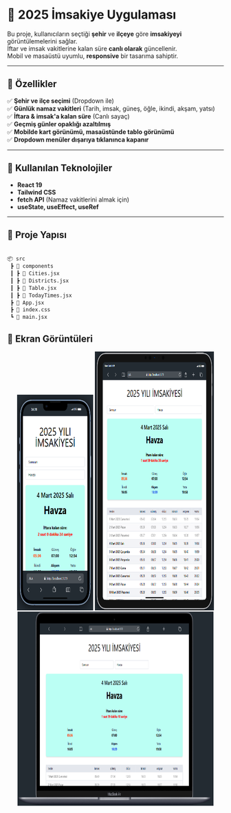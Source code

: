 # 🕌 2025 İmsakiye Uygulaması  

Bu proje, kullanıcıların seçtiği **şehir** ve **ilçeye** göre **imsakiyeyi** görüntülemelerini sağlar.  
İftar ve imsak vakitlerine kalan süre **canlı olarak** güncellenir.  
Mobil ve masaüstü uyumlu, **responsive** bir tasarıma sahiptir.  

---

## 🚀 Özellikler  

✅ **Şehir ve ilçe seçimi** (Dropdown ile)  
✅ **Günlük namaz vakitleri** (Tarih, imsak, güneş, öğle, ikindi, akşam, yatsı)  
✅ **İftara & imsak'a kalan süre** (Canlı sayaç)  
✅ **Geçmiş günler opaklığı azaltılmış**  
✅ **Mobilde kart görünümü, masaüstünde tablo görünümü**  
✅ **Dropdown menüler dışarıya tıklanınca kapanır**  

---

## 📌 Kullanılan Teknolojiler  

- **React 19**  
- **Tailwind CSS**  
- **fetch API** (Namaz vakitlerini almak için)  
- **useState, useEffect, useRef**  

---

## 📂 Proje Yapısı 
```sh

📦 src
 ┣ 📂 components
 ┃ ┣ 📜 Cities.jsx       
 ┃ ┣ 📜 Districts.jsx   
 ┃ ┣ 📜 Table.jsx        
 ┃ ┣ 📜 TodayTimes.jsx   
 ┣ 📜 App.jsx            
 ┣ 📜 index.css         
 ┗ 📜 main.jsx           
```

## 📸 Ekran Görüntüleri 

<div align="center">
  <img src="./src/assets/screenshots/Screenshot_1.png"  width="35%" height="500" />
  <img src="./src/assets/screenshots/Screenshot_2.png"  width="55%" height="600" />
  <img src="./src/assets/screenshots/Screenshot_3.png"  width="90.5%" height="450" />
</div>